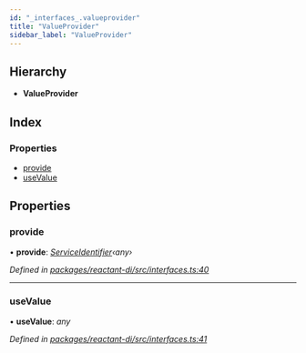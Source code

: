 ```yaml
---
id: "_interfaces_.valueprovider"
title: "ValueProvider"
sidebar_label: "ValueProvider"
---
```


## Hierarchy

* **ValueProvider**

## Index

### Properties

* [provide](_interfaces_.valueprovider.md#provide)
* [useValue](_interfaces_.valueprovider.md#usevalue)

## Properties

###  provide

• **provide**: *[ServiceIdentifier](../modules/_interfaces_.md#serviceidentifier)‹any›*

*Defined in [packages/reactant-di/src/interfaces.ts:40](https://github.com/unadlib/reactant/blob/33cbdb7/packages/reactant-di/src/interfaces.ts#L40)*

___

###  useValue

• **useValue**: *any*

*Defined in [packages/reactant-di/src/interfaces.ts:41](https://github.com/unadlib/reactant/blob/33cbdb7/packages/reactant-di/src/interfaces.ts#L41)*

